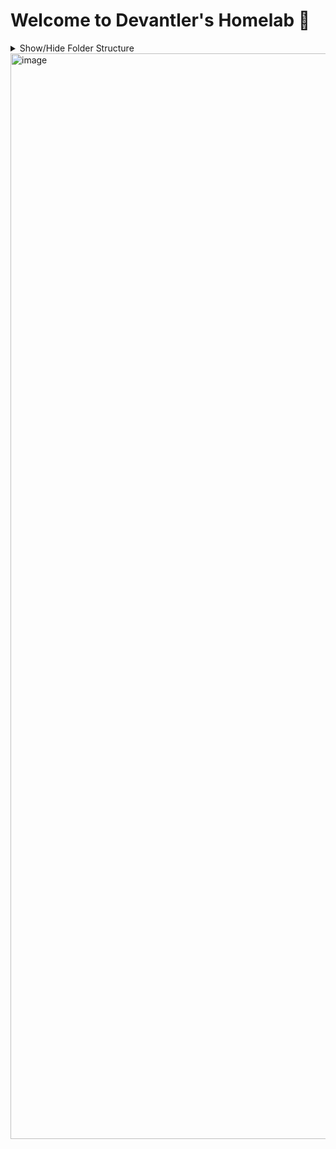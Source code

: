 # Welcome to Devantler's Homelab 🚀

<details>
  <summary>Show/Hide Folder Structure</summary>

<!-- readme-tree start -->
```
.
├── .github
│   └── workflows
├── .vscode
├── k8s
│   ├── clusters
│   │   ├── homelab-ksail
│   │   │   ├── flux-system
│   │   │   └── variables
│   │   └── homelab-prod
│   │       ├── flux-system
│   │       └── variables
│   ├── environments
│   │   └── talos
│   │       ├── storage
│   │       └── infrastructure
│   └── manifests
│       ├── apps
│       │   └── patches
│       ├── infrastructure-crds
│       │   ├── ingresses
│       │   └── middlewares
│       └── infrastructure
│           ├── configmaps
│           └── patches
└── talos
    └── patches

26 directories
```
<!-- readme-tree end -->

</details>

<img width="1737" alt="image" src="https://github.com/devantler/homelab/assets/26203420/19df9600-b8c9-4615-beda-723fbf9fa21c">
